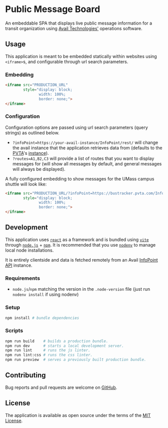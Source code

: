 # Public Message Board

An embeddable SPA that displays live public message information for a transit organization using
[Avail Technologies'][avail] operations software.

## Usage

This application is meant to be embedded statically within websites using `<iframe>`s, and configurable
through url search parameters.

### Embedding

```html
<iframe src="PRODUCTION_URL"
        style="display: block;
               width: 100%;
               border: none;">
</iframe>
```

### Configuration

Configuration options are passed using url search parameters (query strings) as outlined below.

- `?infoPoint=https://your-avail-instance/InfoPoint/rest/` will change the avail instance that the application retrieves
  data from (defaults to the [PVTA][pvta]'s [instance][pvta-avail]).
- `?routes=A1,B2,C3` will provide a list of routes that you want to display messages for (will show all messages by
  default, and general messages will always be displayed).

A fully configured embedding to show messages for the UMass campus shuttle will look like:

```html
<iframe src="PRODUCTION_URL/?infoPoint=https://bustracker.pvta.com/InfoPoint/rest&routes=34,35"
        style="display: block;
               width: 100%;
               border: none;">
</iframe>
```

## Development

This application uses [`react`][react] as a framework and is bundled using [`vite`][vite]
through [`node.js`][nodejs] + [`npm`][npm]. It is recommended that you use
[`nodenv`][nodenv] to manage local node installations.

It is entirely clientside and data is fetched remotely from an Avail [InfoPoint API][infopoint] instance.

### Requirements

- `node.js`/`npm` matching the version in the `.node-version` file (just run `nodenv install` if using nodenv)

### Setup

```sh
npm install # bundle dependencies
```

### Scripts

```sh
npm run build    # builds a production bundle.
npm run dev      # starts a local development server.
npm run lint     # runs the js linter.
npm run lint:css # runs the css linter.
npm run preview  # serves a previously built production bundle.
```

## Contributing

Bug reports and pull requests are welcome on [GitHub][github].

## License

The application is available as open source under the terms of the [MIT License](license).

[avail]: https://www.availtec.com/
[github]: https://github.com/umts/avail-message-board
[infopoint]: https://bustracker.pvta.com/InfoPoint/swagger
[license]: https://opensource.org/licenses/MIT
[nodejs]: https://nodejs.org
[nodenv]: https://github.com/nodenv/nodenv
[npm]: https://www.npmjs.com
[pvta]: https://pvta.com
[pvta-avail]: https://bustracker.pvta.com
[react]: https://react.dev
[vite]: https://vitejs.dev
